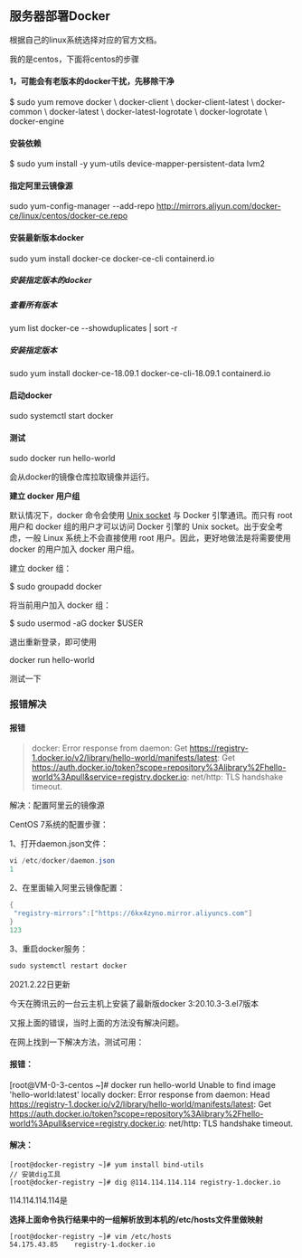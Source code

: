 ## 服务器部署Docker



根据自己的linux系统选择对应的官方文档。

我的是centos，下面将centos的步骤

#### 1，可能会有老版本的docker干扰，先移除干净

$ sudo yum remove docker \                  docker-client \                  docker-client-latest \                  docker-common \                  docker-latest \                  docker-latest-logrotate \                  docker-logrotate \                  docker-engine

#### 安装依赖

$ sudo yum install -y yum-utils device-mapper-persistent-data lvm2

#### 指定阿里云镜像源

sudo yum-config-manager --add-repo http://mirrors.aliyun.com/docker-ce/linux/centos/docker-ce.repo

#### 安装最新版本docker

sudo yum install docker-ce docker-ce-cli containerd.io

##### 安装指定版本的docker

##### 查看所有版本

yum list docker-ce --showduplicates | sort -r

##### 安装指定版本

sudo yum install docker-ce-18.09.1 docker-ce-cli-18.09.1 containerd.io

#### 启动docker

sudo systemctl start docker

#### 测试

sudo docker run hello-world

会从docker的镜像仓库拉取镜像并运行。

**建立 docker 用户组**

默认情况下，docker 命令会使用 [Unix socket](https://en.wikipedia.org/wiki/Unix_domain_socket) 与 Docker 引擎通讯。而只有 root 用户和 docker 组的用户才可以访问 Docker 引擎的 Unix socket。出于安全考虑，一般 Linux 系统上不会直接使用 root 用户。因此，更好地做法是将需要使用 docker 的用户加入 docker 用户组。

建立 docker 组：

$ sudo groupadd docker

将当前用户加入 docker 组：

$ sudo usermod -aG docker $USER

退出重新登录，即可使用

docker run hello-world

测试一下



### 报错解决

#### 报错

>docker: Error response from daemon: Get https://registry-1.docker.io/v2/library/hello-world/manifests/latest: Get https://auth.docker.io/token?scope=repository%3Alibrary%2Fhello-world%3Apull&service=registry.docker.io: net/http: TLS handshake timeout.

解决：配置阿里云的镜像源

CentOS 7系统的配置步骤：

1、打开daemon.json文件：

```java
vi /etc/docker/daemon.json
1
```

2、在里面输入阿里云镜像配置：

```java
{
 "registry-mirrors":["https://6kx4zyno.mirror.aliyuncs.com"]
}
123
```

3、重启docker服务：

```java
sudo systemctl restart docker
```



2021.2.22日更新

今天在腾讯云的一台云主机上安装了最新版docker  3:20.10.3-3.el7版本

又报上面的错误，当时上面的方法没有解决问题。

在网上找到一下解决方法，测试可用：

#### 报错：

[root@VM-0-3-centos ~]# docker run hello-world
Unable to find image 'hello-world:latest' locally
docker: Error response from daemon: Head https://registry-1.docker.io/v2/library/hello-world/manifests/latest: Get https://auth.docker.io/token?scope=repository%3Alibrary%2Fhello-world%3Apull&service=registry.docker.io: net/http: TLS handshake timeout.

#### 解决：

```
[root@docker-registry ~]# yum install bind-utils                          // 安装dig工具
[root@docker-registry ~]# dig @114.114.114.114 registry-1.docker.io
```

114.114.114.114是

**选择上面命令执行结果中的一组解析放到本机的/etc/hosts文件里做映射**

```
[root@docker-registry ~]# vim /etc/hosts
54.175.43.85    registry-1.docker.io
```